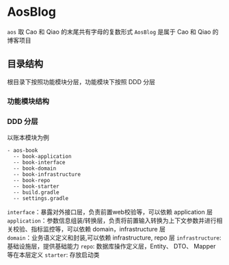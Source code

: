 # AosBlog

`aos` 取 Cao 和 Qiao 的末尾共有字母的复数形式
`AosBlog` 是属于 Cao 和 Qiao 的博客项目

## 目录结构

根目录下按照功能模块分层，功能模块下按照 DDD 分层

### 功能模块结构

### DDD 分层

以账本模块为例

```
- aos-book
  -- book-application
  -- book-interface
  -- book-domain
  -- book-infrastructure
  -- book-repo
  -- book-starter
  -- build.gradle
  -- settings.gradle
```

`interface`：暴露对外接口层，负责前置web校验等，可以依赖 application 层 </br>
`application`：参数信息组装/转换层，负责将前置输入转换为上下文参数并进行相关校验、指标监控等，可以依赖 domain，infrastructure
层 </br>
`domain`：业务语义定义和封装,可以依赖 infrastructure, repo 层
`infrastructure`: 基础设施层，提供基础能力
`repo`: 数据库操作定义层，Entity、 DTO、 Mapper 等在本层定义
`starter`: 存放启动类
